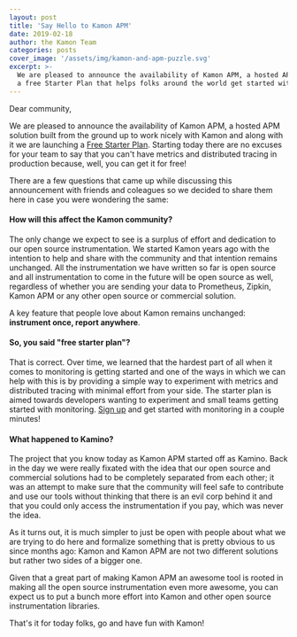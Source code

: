 ```yaml
---
layout: post
title: 'Say Hello to Kamon APM'
date: 2019-02-18
author: the Kamon Team
categories: posts
cover_image: '/assets/img/kamon-and-apm-puzzle.svg'
excerpt: >-
  We are pleased to announce the availability of Kamon APM, a hosted APM solution built to work nicely with Kamon and
  a free Starter Plan that helps folks around the world get started with monitoring in no time.
---
```


Dear community,

We are pleased to announce the availability of Kamon APM, a hosted APM solution built from the ground up to work nicely
with Kamon and along with it we are launching a [Free Starter Plan][pricing]. Starting today there are no excuses
for your team to say that you can't have metrics and distributed tracing in production because, well, you can get it for
free!

There are a few questions that came up while discussing this announcement with friends and coleagues so we decided to
share them here in case you were wondering the same:


#### How will this affect the Kamon community?

The only change we expect to see is a surplus of effort and dedication to our open source instrumentation. We started
Kamon years ago with the intention to help and share with the community and that intention remains unchanged. All the
instrumentation we have written so far is open source and all instrumentation to come in the future will be open source
as well, regardless of whether you are sending your data to Prometheus, Zipkin, Kamon APM or any other open source or
commercial solution.

A key feature that people love about Kamon remains unchanged: __instrument once, report anywhere__.


#### So, you said "free starter plan"?

That is correct. Over time, we learned that the hardest part of all when it comes to monitoring is getting started and
one of the ways in which we can help with this is by providing a simple way to experiment with metrics and distributed
tracing with minimal effort from your side. The starter plan is aimed towards developers wanting to experiment and small
teams getting started with monitoring. [Sign up][sign up] and get started with monitoring in a couple minutes!


#### What happened to Kamino?

The project that you know today as Kamon APM started off as Kamino. Back in the day we were really fixated with the idea
that our open source and commercial solutions had to be completely separated from each other; it was an attempt to make
sure that the community will feel safe to contribute and use our tools without thinking that there is an evil corp
behind it and that you could only access the instrumentation if you pay, which was never the idea.

As it turns out, it is much simpler to just be open with people about what we are trying to do here and formalize
something that is pretty obvious to us since months ago: Kamon and Kamon APM are not two different solutions but rather
two sides of a bigger one.

Given that a great part of making Kamon APM an awesome tool is rooted in making all the open source instrumentation even
more awesome, you can expect us to put a bunch more effort into Kamon and other open source instrumentation libraries.

That's it for today folks, go and have fun with Kamon!






[pricing]: /apm/pricing/
[sign up]: https://apm.kamon.io/signup
